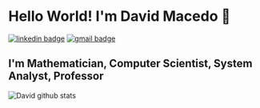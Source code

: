 # Hello World! I'm David Macedo 👋

[![linkedin badge](https://img.shields.io/badge/David_Macedo-30302f?style=flat&logo=linkedin)](https://www.linkedin.com/in/davidbrsp)
[![gmail badge](https://img.shields.io/badge/David_Macedo-30302f?style=flat&logo=Gmail&logoColor=Red&link=mailto:davidbrsp@gmail.com)](mailto:davidbrsp@gmail.com)

## I'm Mathematician, Computer Scientist, System Analyst, Professor

![David github stats](https://github-readme-stats.vercel.app/api?username=davidbrsp)